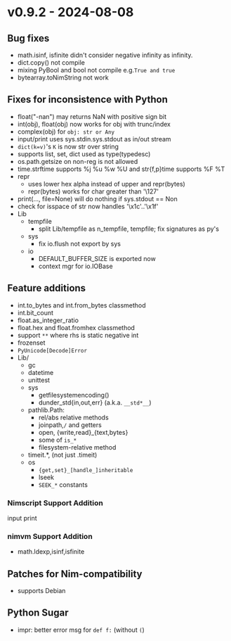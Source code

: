 
# v0.9.2 - 2024-08-08

## Bug fixes
- math.isinf, isfinite didn't consider negative infinity as infinity.
- dict.copy() not compile
- mixing PyBool and bool not compile e.g.`True and true`
- bytearray.toNimString not work


## Fixes for inconsistence with Python
- float("-nan") may returns NaN with positive sign bit
- int(obj), float(obj) now works for obj with trunc/index
- complex(obj) for `obj: str or Any`
- input/print uses sys.stdin.sys.stdout as in/out stream
- `dict(k=v)`'s `K` is now str over string
- supports list, set, dict used as type(typedesc)
- os.path.getsize on non-reg is not allowed
- time.strftime supports %j %u %w %U and str{f,p}time supports %F %T
- repr
  - uses lower hex alpha instead of upper and repr(bytes)
  - repr(bytes) works for char greater than '\127'
- print(..., file=None) will do nothing if sys.stdout == Non
- check for isspace of str now handles '\x1c'..'\x1f'
- Lib
  - tempfile
    - split Lib/tempfile as n_tempfile, tempfile; fix signatures as py's
  - sys
    - fix io.flush not export by sys
  - io
    - DEFAULT_BUFFER_SIZE is exported now
    - context mgr for io.IOBase

## Feature additions
- int.to_bytes and int.from_bytes classmethod
- int.bit_count
- float.as_integer_ratio
- float.hex and float.fromhex classmethod
- support `**` where rhs is static negative int
- frozenset
- `PyUnicode[Decode]Error`
- Lib/
  - gc
  - datetime
  - unittest
  - sys
    - getfilesystemencoding()
    - dunder_std{in,out,err}  (a.k.a. `__std*__`)
  - pathlib.Path:
    - rel/abs relative methods
    - joinpath,`/` and getters
    - open, {write,read}_{text,bytes}
    - some of `is_*`
    - filesystem-relative method
  - timeit.*, (not just .timeit)
  - os
    - `{get,set}_[handle_]inheritable`
    - lseek
    - `SEEK_*` constants

### Nimscript Support Addition
input print

### nimvm Support Addition
- math.ldexp,isinf,isfinite


## Patches for Nim-compatibility
- supports Debian

## Python Sugar
- impr: better error msg for `def f:` (without `(`)
